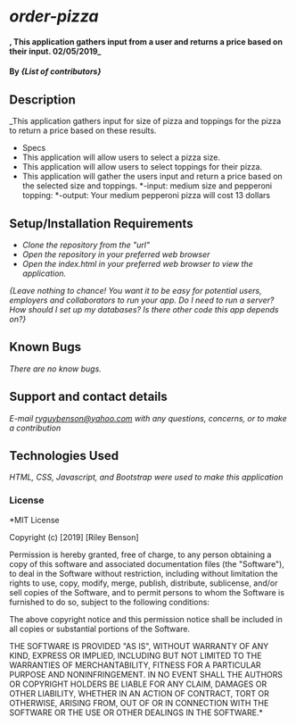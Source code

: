 # _order-pizza_

#### , This application gathers input from a user and returns a price based on their input. 02/05/2019_

#### By _**{List of contributors}**_

## Description

_This application gathers input for size of pizza and toppings for the pizza to return a price based on these results.

* Specs
* This application will allow users to select a pizza size.
* This application will allow users to select toppings for their pizza.
* This application will gather the users input and return a price based on the selected size and toppings.
  *-input: medium size and pepperoni topping:
  *-output: Your medium pepperoni pizza will cost 13 dollars

## Setup/Installation Requirements

* _Clone the repository from the "url"_
* _Open the repository in your preferred web browser_
* _Open the index.html in your preferred web browser to view the application._


_{Leave nothing to chance! You want it to be easy for potential users, employers and collaborators to run your app. Do I need to run a server? How should I set up my databases? Is there other code this app depends on?}_

## Known Bugs

_There are no know bugs._

## Support and contact details

_E-mail ryguybenson@yahoo.com with any questions, concerns, or to make a contribution_

## Technologies Used

_HTML, CSS, Javascript, and Bootstrap were used to make this application_

### License

*MIT License

Copyright (c) [2019] [Riley Benson]

Permission is hereby granted, free of charge, to any person obtaining a copy of this software and associated documentation files (the "Software"), to deal in the Software without restriction, including without limitation the rights to use, copy, modify, merge, publish, distribute, sublicense, and/or sell copies of the Software, and to permit persons to whom the Software is furnished to do so, subject to the following conditions:

The above copyright notice and this permission notice shall be included in all copies or substantial portions of the Software.

THE SOFTWARE IS PROVIDED "AS IS", WITHOUT WARRANTY OF ANY KIND, EXPRESS OR IMPLIED, INCLUDING BUT NOT LIMITED TO THE WARRANTIES OF MERCHANTABILITY, FITNESS FOR A PARTICULAR PURPOSE AND NONINFRINGEMENT. IN NO EVENT SHALL THE AUTHORS OR COPYRIGHT HOLDERS BE LIABLE FOR ANY CLAIM, DAMAGES OR OTHER LIABILITY, WHETHER IN AN ACTION OF CONTRACT, TORT OR OTHERWISE, ARISING FROM, OUT OF OR IN CONNECTION WITH THE SOFTWARE OR THE USE OR OTHER DEALINGS IN THE SOFTWARE.*
